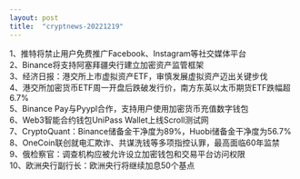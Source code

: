 ```yaml
---
layout: post
title:  "cryptnews-20221219"
---
```

1、推特将禁止用户免费推广Facebook、Instagram等社交媒体平台  
2、Binance将支持阿塞拜疆央行建立加密资产监管框架  
3、经济日报：港交所上市虚拟资产ETF，审慎发展虚拟资产迈出关键步伐  
4、港交所加密货币ETF周一开盘后跌破发行价，南方东英以太币期货ETF跌幅超6.7%  
5、Binance Pay与Pyypl合作，支持用户使用加密货币充值数字钱包  
6、Web3智能合约钱包UniPass Wallet上线Scroll测试网  
7、CryptoQuant：Binance储备金干净度为89%，Huobi储备金干净度为56.7%  
8、OneCoin联创就电汇欺诈、共谋洗钱等多项指控认罪，最高面临60年监禁  
9、俄检察官：调查机构应被允许设立加密钱包和交易平台访问权限  
10、欧洲央行副行长：欧洲央行将继续加息50个基点  
